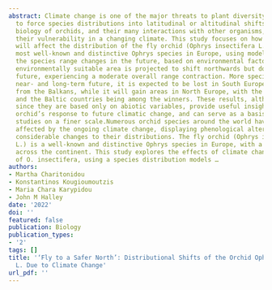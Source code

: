 ```yaml
---
abstract: Climate change is one of the major threats to plant diversity and is expected
  to force species distributions into latitudinal or altitudinal shifts. The complex
  biology of orchids, and their many interactions with other organisms, increases
  their vulnerability in a changing climate. This study focuses on how climatic alterations
  will affect the distribution of the fly orchid (Ophrys insectifera L.), one of the
  most well-known and distinctive Ophrys species in Europe, using models that predict
  the species range changes in the future, based on environmental factors. The orchid’s
  environmentally suitable area is projected to shift northwards but downhill in the
  future, experiencing a moderate overall range contraction. More specifically in
  near- and long-term future, it is expected to be lost in South Europe, especially
  from the Balkans, while it will gain areas in North Europe, with the UK, Scandinavia,
  and the Baltic countries being among the winners. These results, although conservative
  since they are based only on abiotic variables, provide useful insights on the fly
  orchid’s response to future climatic change, and can serve as a basis for further
  studies on a finer scale.Numerous orchid species around the world have already been
  affected by the ongoing climate change, displaying phenological alterations and
  considerable changes to their distributions. The fly orchid (Ophrys insectifera
  L.) is a well-known and distinctive Ophrys species in Europe, with a broad distribution
  across the continent. This study explores the effects of climate change on the range
  of O. insectifera, using a species distribution models …
authors:
- Martha Charitonidou
- Konstantinos Kougioumoutzis
- Maria Chara Karypidou
- John M Halley
date: '2022'
doi: ''
featured: false
publication: Biology
publication_types:
- '2'
tags: []
title: '‘Fly to a Safer North’: Distributional Shifts of the Orchid Ophrys insectifera
  L. Due to Climate Change'
url_pdf: ''
---
```

